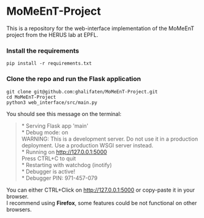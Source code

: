 # MoMeEnT-Project
This is a repository for the web-interface implementation of the MoMeEnT project from the HERUS lab at EPFL.

### Install the requirements
```pip install -r requirements.txt```

### Clone the repo and run the Flask application 
```
git clone git@github.com:ghalifaten/MoMeEnT-Project.git
cd MoMeEnT-Project 
python3 web_interface/src/main.py
```
You should see this message on the terminal:
>  \* Serving Flask app 'main' \
 > \* Debug mode: on \
> WARNING: This is a development server. Do not use it in a production deployment. Use a production WSGI server instead. \
> \* Running on http://127.0.0.1:5000 \
> Press CTRL+C to quit \
> \* Restarting with watchdog (inotify) \
> \* Debugger is active! \
> \* Debugger PIN: 971-457-079 

You can either CTRL+Click on http://127.0.0.1:5000 or copy-paste it in your browser. \
I recommend using **Firefox**, some features could be not functional on other browsers.
